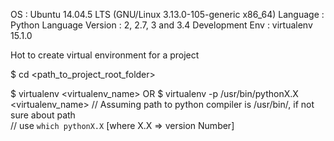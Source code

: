 OS : Ubuntu 14.04.5 LTS (GNU/Linux 3.13.0-105-generic x86_64)
Language : Python
Language Version : 2, 2.7, 3 and 3.4
Development Env :  virtualenv 15.1.0

Hot to create virtual environment for a project

$ cd <path_to_project_root_folder>

$ virtualenv <virtualenv_name>
            OR
$ virtualenv -p /usr/bin/pythonX.X <virtualenv_name> // Assuming path to python compiler is /usr/bin/, if not sure about path   
                                                     // use `which pythonX.X` [where X.X => version Number]

